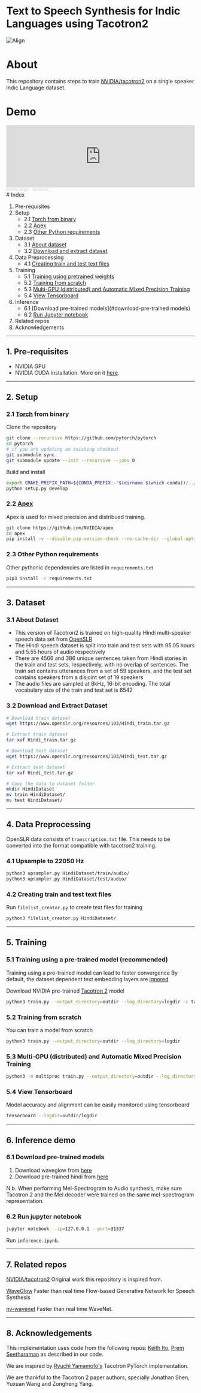 # Text to Speech Synthesis for Indic Languages using Tacotron2

![Align](resources/align.png) 

# About

This repository contains steps to train [NVIDIA/tacotron2](https://github.com/NVIDIA/tacotron2) on a single speaker Indic Language dataset. 

# Demo 
<iframe width="100%" height="166" scrolling="no" frameborder="no" allow="autoplay" src="https://w.soundcloud.com/player/?url=https%3A//api.soundcloud.com/tracks/1178426269&color=%23ff5500&auto_play=false&hide_related=false&show_comments=true&show_user=true&show_reposts=false&show_teaser=true"></iframe><div style="font-size: 10px; color: #cccccc;line-break: anywhere;word-break: normal;overflow: hidden;white-space: nowrap;text-overflow: ellipsis; font-family: Interstate,Lucida Grande,Lucida Sans Unicode,Lucida Sans,Garuda,Verdana,Tahoma,sans-serif;font-weight: 100;"><a href="https://soundcloud.com/aastha-singh-948869638" title="Aastha Singh" target="_blank" style="color: #cccccc; text-decoration: none;">Aastha Singh</a> · <a href="https://soundcloud.com/aastha-singh-948869638/tacotron2" title="Tacotron2" target="_blank" style="color: #cccccc; text-decoration: none;">Tacotron2</a></div>
# Index 

1. Pre-requisites
2. Setup
   - 2.1 [Torch from binary](#torch-from-binary)
   - 2.2 [Apex](#apex)
   - 2.3 [Other Python requirements](#other-python-requirements)
3. Dataset
   - 3.1 [About dataset](#about-dataset) 
   - 3.2 [Download and extract dataset](#download-and-extract-dataset)
4. Data Preprocessing
   - 4.1 [Creating train and test text files](#creating-train-and-test-text-files)
5. Training
   - 5.1 [Training using pretrained weights](#training-using-pretrained-weights)
   - 5.2 [Training from scratch](#training-from-scratch)
   - 5.3 [Multi-GPU (distributed) and Automatic Mixed Precision Training](#multi-gpu-and-automatic-mixed-precision-training)
   - 5.4 [View Tensorboard](#view-tensorboard)
6. Inference
    - 6.1 [Download pre-trained models](#download-pre-trained models)
    - 6.2 [Run Jupyter notebook](#run-jupyter-notebook)
7. Related repos
8. Acknowledgements

---

## 1. Pre-requisites

- NVIDIA GPU
- NVIDIA CUDA installation. More on it [here](https://developer.nvidia.com/cuda-toolkit).

---

## 2. Setup

### 2.1 [Torch] from binary

Clone the repository

```sh
git clone --recursive https://github.com/pytorch/pytorch
cd pytorch
# if you are updating an existing checkout
git submodule sync
git submodule update --init --recursive --jobs 0
```

Build and install

```sh
export CMAKE_PREFIX_PATH=${CONDA_PREFIX:-"$(dirname $(which conda))/../"}
python setup.py develop
```

### 2.2 [Apex]

Apex is used for mixed precision and distribued training.

```sh
git clone https://github.com/NVIDIA/apex
cd apex
pip install -v --disable-pip-version-check --no-cache-dir --global-option="--cpp_ext" --global-option="--cuda_ext" ./
```

### 2.3 Other Python requirements

Other pythonic dependencies are listed in `requirements.txt`

```sh
pip3 install -r requirements.txt
```

---

## 3. Dataset

### 3.1 About Dataset

* This version of Tacotron2 is trained on high-quality Hindi multi-speaker speech data set from [OpenSLR](http://www.openslr.org/103/)
* The Hindi speech dataset is split into train and test sets with 95.05 hours and 5.55 hours of audio respectively
* There are 4506 and 386 unique sentences taken from Hindi stories in the train and test sets, respectively, with no overlap of sentences. The train set contains utterances from a set of 59 speakers, and the test set contains speakers from a disjoint set of 19 speakers
* The audio files are sampled at 8kHz, 16-bit encoding. The total vocabulary size of the train and test set is 6542

### 3.2 Download and Extract Dataset

```sh
# Download train dataset
wget https://www.openslr.org/resources/103/Hindi_train.tar.gz

# Extract train dataset
tar xvf Hindi_train.tar.gz

# Download test dataset
wget https://www.openslr.org/resources/103/Hindi_test.tar.gz

# Extract test dataset
tar xvf Hindi_test.tar.gz

# Copy the data to dataset folder
mkdir HindiDataset
mv train HindiDataset/
mv test HindiDataset/
```

---


## 4. Data Preprocessing

OpenSLR data consists of `transcription.txt` file. This needs to be converted into the format
compatible with tacotron2 training.

### 4.1 Upsample to 22050 Hz

```sh
python3 upsampler.py HindiDataset/train/audio/
python3 upsampler.py HindiDataset/test/audio/
```

### 4.2 Creating train and test text files

Run `filelist_creator.py` to create text files for training

```sh
python3 filelist_creator.py HindiDataset/
```

---

## 5. Training

### 5.1 Training using a pre-trained model (recommended)

Training using a pre-trained model can lead to faster convergence
By default, the dataset dependent text embedding layers are [ignored]

Download NVIDIA pre-trained [Tacotron 2] model

```sh
python3 train.py --output_directory=outdir --log_directory=logdir -c tacotron2_statedict.pt --warm_start
```

### 5.2 Training from scratch

You can train a model from scratch

```sh
python3 train.py --output_directory=outdir --log_directory=logdir
```

### 5.3 Multi-GPU (distributed) and Automatic Mixed Precision Training

```sh
python3 -m multiproc train.py --output_directory=outdir --log_directory=logdir --hparams=distributed_run=True,fp16_run=True
```

### 5.4 View Tensorboard

Model accuracy and alignment can be easily monitored using tensorboard

```sh
tensorboard --logdir=outdir/logdir
```

---

## 6. Inference demo

### 6.1 Download pre-trained models

1. Download waveglow from [here](https://drive.google.com/file/d/1hjGdxKRsG_lgemRmbK6A0MceFOPaFY8Q/view?usp=sharing)
2. Download pre-trained hindi from [here](https://drive.google.com/file/d/1hjGdxKRsG_lgemRmbK6A0MceFOPaFY8Q/view?usp=sharing)

N.b. When performing Mel-Spectrogram to Audio synthesis, make sure Tacotron 2
and the Mel decoder were trained on the same mel-spectrogram representation.

### 6.2 Run jupyter notebook

```sh
jupyter notebook --ip=127.0.0.1 --port=31337
```

Run `inference.ipynb`.

---

## 7. Related repos

[NVIDIA/tacotron2](https://github.com/NVIDIA/tacotron2.git) Original work this repository is inspired from.

[WaveGlow](https://github.com/NVIDIA/WaveGlow) Faster than real time Flow-based
Generative Network for Speech Synthesis

[nv-wavenet](https://github.com/NVIDIA/nv-wavenet/) Faster than real time
WaveNet.

---

## 8. Acknowledgements
This implementation uses code from the following repos: [Keith
Ito](https://github.com/keithito/tacotron/), [Prem
Seetharaman](https://github.com/pseeth/pytorch-stft) as described in our code.

We are inspired by [Ryuchi Yamamoto's](https://github.com/r9y9/tacotron_pytorch)
Tacotron PyTorch implementation.

We are thankful to the Tacotron 2 paper authors, specially Jonathan Shen, Yuxuan
Wang and Zongheng Yang.


[WaveGlow]: https://drive.google.com/open?id=1rpK8CzAAirq9sWZhe9nlfvxMF1dRgFbF
[Tacotron 2]: https://drive.google.com/file/d/1c5ZTuT7J08wLUoVZ2KkUs_VdZuJ86ZqA/view?usp=sharing
[Torch]: https://github.com/pytorch/pytorch#installation
[website]: https://nv-adlr.github.io/WaveGlow
[ignored]: https://github.com/NVIDIA/tacotron2/blob/master/hparams.py#L22
[Apex]: https://github.com/nvidia/apex
[AMP]: https://github.com/NVIDIA/apex/tree/master/apex/amp
